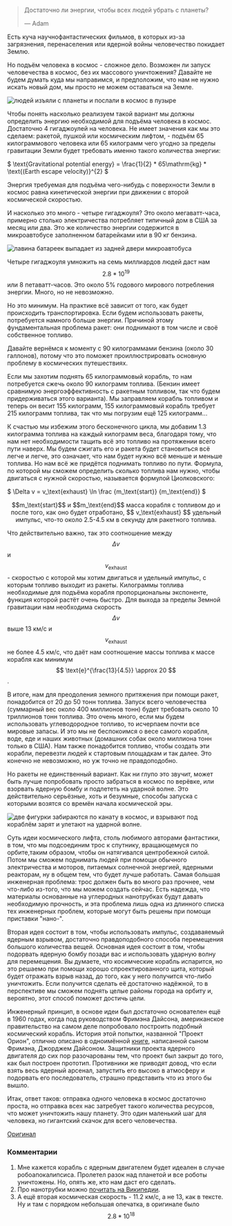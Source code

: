 > Достаточно ли энергии, чтобы всех людей убрать с планеты?
> 
> — Adam

Есть куча научнофантастических фильмов, в которых из-за загрязнения, перенаселения или ядерной войны человечество покидает Землю.

Но подъём человека в космос - сложное дело. Возможен ли запуск человечества в космос, без их массового уничтожения? Давайте не будем думать куда мы направимся, и предположим, что нам не нужно искать новый дом, мы просто не можем оставаться на Земле.

![людей изъяли с планеты и послали в космос в пузыре](/uploads/everybody-out/everybody_out_plan.png)

Чтобы понять насколько реализуем такой вариант мы должны определить энергию необходимой для подъёма человека в космос. Достаточно 4 гигаджоулей на человека. Не имеет значения как мы это сделаем: ракетой, пушкой или космическим лифтом, - подъём 65 килограммового человека или 65 килограмм чего угодно за пределы гравитации Земли будет требовать именно такого количества энергии:

$ \text{Gravitational potential energy} = \frac{1}{2} * 65\mathrm{kg} * \text{(Earth escape velocity)}^{2} $

Энергия требуемая для подъёма чего-нибудь с поверхности Земли в космос равна кинетической энергии при движении с второй космической скоростью.

И насколько это много - четыре гигаджоуля? Это около мегаватт-часа, примерно столько электричества потребляет типичный дом в США за месяц или два. Это же количество энергии содержится в микроавтобусе заполненном батарейками или в 90 кг бензина.


![лавина батареек выпадает из задней двери микроавтобуса](/uploads/everybody-out/everybody_out_cargo_van.png)

Четыре гигаджоуля умножить на семь миллиардов людей даст нам $$ 2.8 * 10^{19} $$ или 8 петаватт-часов. Это около 5% годового мирового потребления энергии. Много, но не невозможно.

Но это минимум. На практике всё зависит от того, как будет происходить транспортировка. Если будем использовать ракеты, потребуется намного больше энергии. Причиной этому фундаментальная проблема ракет: они поднимают в том числе и своё собственное топливо.

Давайте вернёмся к моменту с 90 килограммами бензина (около 30 галлонов), потому что это поможет проиллюстрировать основную проблему в космических путешествиях.

Если мы захотим поднять 65 килограммовый корабль, то нам потребуется сжечь около 90 килограмм топлива. (Бензин имеет сравнимую энергоэффективность с ракетным топливом, так что будем придерживаться этого варианта). Мы заправляем корабль топливом и теперь он весит 155 килограмм, 155 килограммовый корабль требует 215 килограмм топлива, так что мы погрузим ещё 125 килограмм...

К счастью мы избежим этого бесконечного цикла, мы добавим 1.3 килограмма топлива на каждый килограмм веса, благодаря тому, что нам нет необходимости тащить всё это топливо на протяжении всего пути наверх. Мы будем сжигать его и ракета будет становиться всё легче и легче, это означает, что нам будет нужно всё меньше и меньше топлива. Но нам всё же придётся поднимать топливо по пути. Формула, по которой мы сможем определить сколько топлива нам нужно, чтобы двигаться с нужной скоростью, называется формулой Циолковского:

$ \Delta v = v_\text{exhaust} \ln  \frac {m_\text{start}} {m_\text{end}} $

<center>$$m_\text{start}$$ и $$m_\text{end}$$ масса корабля с топливом до и после того, как оно будет отработано,  $$ v_\text{exhaust} $$ удельный импульс, что-то около 2.5-4.5 км в секунду для ракетного топлива.</center>

Что действительно важно, так это соотношение между $$ \Delta v $$ и $$ v_\text{exhaust} $$ - скоростью с которой мы хотим двигаться и удельный импульс, с которым топливо выходит из ракеты. Килограммы топлива необходимые для подъёма корабля пропорциональны экспоненте, функция которой растёт очень быстро. Для выхода за пределы Земной гравитации нам необходима скорость $$ \Delta v $$ выше 13 км/с и $$ v_\text{exhaust} $$ не более 4.5 км/с, что даёт нам соотношение массы топлива к массе корабля как минимум $$ \text{e}^{\frac{13}{4.5}} \approx 20 $$.

В итоге, нам для преодоления земного притяжения при помощи ракет, понадобится от 20 до 50 тонн топлива. Запуск всего человечества (суммарный вес около 400 миллионов тонн) будет требовать около 10 триллионов тонн топлива. Это очень много, если мы будем использовать углеводородное топливо, то исчерпаем почти все мировые запасы. И это мы не беспокоимся о весе самого корабля, воде, еде и наших животных (домашних собак около миллиона тонн только в США). Нам также понадобится топливо, чтобы создать эти корабли, перевезти людей к стартовым площадкам и так далее. Это конечно не невозможно, но уж точно не правдоподобно.

Но ракеты не единственный вариант. Как ни глупо это звучит, может быть лучше попробовать просто забраться в космос по верёвке, или взорвать ядерную бомбу и подлететь на ударной волне. Это действительно серьёзные, хоть и безумные, способы запуска с которыми возятся со времён начала космической эры.

![две фигурки забираются по канату в космос, и взрывают под кораблём зарят и улетают на ударной волне.](/uploads/everybody-out/everybody_out_crazy.png)

Суть идеи космического лифта, столь любимого авторами фантастики, в том, что мы подсоединим трос к спутнику, вращающемуся по орбите,таким образом, чтобы он натягивался центробежной силой. Потом мы сможем поднимать людей при помощи обычного электричества и моторов, питаемых солнечной энергией, ядерными реакторам, ну в общем тем, что будет лучше работать. Самая большая инженерная проблема: трос должен быть во много раз прочнее, чем что-либо из-того, что мы можем создать сейчас. Есть надежда, что материалы основанные на углеродных нанотрубках будут давать необходимую прочность, и эта проблема лишь одна из длинного списка тех инженерных проблем, которые могут быть решены при помощи приставки "нано-".

Вторая идея состоит в том, чтобы использовать импульс, создаваяемый ядерным взрывом, достаточно правдоподобного способа перемещения большого количества вещей. Основная идея состоит в том, чтобы подорвать ядерную бомбу позади вас и использовать ударную волну для перемещения. Вы думаете, что косимческие корабль испарится, но это решаемо при помощи хорошо спроектированного щита, который будет отражать взрыв назад, до того, как у него получится что-либо уничтожить. Если получится сделать её достаточно надёжной, то в перспективе мы сможем поднять целые районы города на орбиту и, вероятно, этот способ поможет достичь цели.

Инженерный принцип, в основе идеи был достаточно основателен ещё в 1960 годах, когда под руководством Фримэна Дайсона, американское правительство на самом деле попробовало построить подобный космический корабль. История этой попытки, названной "Проект Орион", отлично описано в одноимённой [книге](http://www.amazon.com/Project-Orion-Story-Atomic-Spaceship/dp/0805059857), написанной сыном Фримэна, Джорджем Дайсоном. Защитники проекта ядерного двигателя до сих пор разочарованы тем, что проект был закрыт до того, как был построен прототип. Противники же приводят довод, что если взять весь ядерный арсенал, запустить его высоко в атмосферу и подорвать его последователь, страшно представить что из этого бы вышло.

Итак, ответ таков: отправка одного человека в космос достаточно проста, но отправка всех нас затребует такого количества ресурсов, что может уничтожить нашу планету. Это один маленький шаг для человека, но гигантский скачок для всего человечества.

[Оригинал](http://what-if.xkcd.com/7/)

### Комментарии

1. Мне кажется корабль с ядерным двигателем будет идеален в случае робоапокалипсиса. Пролетел разок над планетой и все роботы уничтожены. Но, опять же, кто нам даст его сделать.
2. Про нанотрубки можно [почитать на Википедии](http://ru.wikipedia.org/wiki/%D0%A3%D0%B3%D0%BB%D0%B5%D1%80%D0%BE%D0%B4%D0%BD%D1%8B%D0%B5_%D0%BD%D0%B0%D0%BD%D0%BE%D1%82%D1%80%D1%83%D0%B1%D0%BA%D0%B8).
3. А ещё вторая космическая скорость - 11.2 км/с, а не 13, как в тексте. Ну и там с порядком небольшая опечатка, в оригинале было $$ 2.8 * 10^{18} $$
